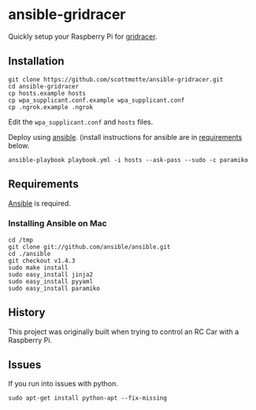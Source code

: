 # ansible-gridracer

Quickly setup your Raspberry Pi for [gridracer](https://github.com/scottmotte/gridracer).

## Installation

```
git clone https://github.com/scottmotte/ansible-gridracer.git
cd ansible-gridracer
cp hosts.example hosts
cp wpa_supplicant.conf.example wpa_supplicant.conf
cp .ngrok.example .ngrok
```

Edit the `wpa_supplicant.conf` and `hosts` files.

Deploy using [ansible](http://www.ansibleworks.com). (install instructions for ansible are in [requirements](#requirements) below.

```
ansible-playbook playbook.yml -i hosts --ask-pass --sudo -c paramiko
```

## Requirements

[Ansible](http://www.ansibleworks.com/) is required. 

### Installing Ansible on Mac

```
cd /tmp
git clone git://github.com/ansible/ansible.git
cd ./ansible
git checkout v1.4.3
sudo make install
sudo easy_install jinja2 
sudo easy_install pyyaml
sudo easy_install paramiko
```

## History

This project was originally built when trying to control an RC Car with a Raspberry Pi. 

## Issues

If you run into issues with python.

```
sudo apt-get install python-apt --fix-missing
```


